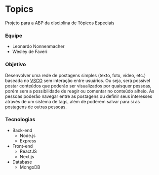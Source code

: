 # Topics
Projeto para a ABP da disciplina de Tópicos Especiais

### Equipe
- Leonardo Nonnenmacher
- Wesley de Faveri

### Objetivo
Desenvolver uma rede de postagens simples (texto, foto, vídeo, etc.) baseada no [VSCO](https://vsco.co/) sem interação entre usuários. Ou seja, será possível  postar conteúdos que poderão ser visualizados por quaisquer pessoas, porém sem a possibilidade de reagir ou comentar no conteúdo alheio. As pessoas poderão navegar entre as postagens ou definir seus interesses através de um sistema de tags, além de poderem salvar para si as postagens de outras pessoas.

### Tecnologias
- Back-end
  - Node.js
  - Express
- Front-end
  - ReactJS
  - Next.js
- Database
  - MongoDB
